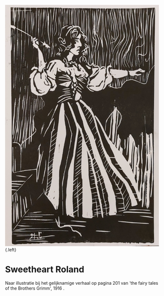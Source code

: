 ![](sweetheart-roland.jpg){.left}
# Sweetheart Roland
Naar illustratie bij het gelijknamige verhaal op pagina 201 van 'the fairy tales of the Brothers Grimm', 1916 .

